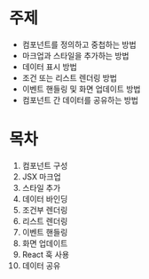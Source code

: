 # 주제

- 컴포넌트를 정의하고 중첩하는 방법
- 마크업과 스타일을 추가하는 방법
- 데이터 표시 방법
- 조건 또는 리스트 렌더링 방법
- 이벤트 핸들링 및 화면 업데이트 방법
- 컴포넌트 간 데이터를 공유하는 방법

# 목차

1. 컴포넌트 구성
2. JSX 마크업
3. 스타일 추가
4. 데이터 바인딩
5. 조건부 렌더링
6. 리스트 렌더링
7. 이벤트 핸들링
8. 화면 업데이트
9. React 훅 사용
10. 데이터 공유